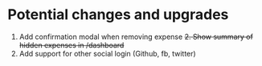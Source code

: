 # Potential changes and upgrades

1. Add confirmation modal when removing expense
   ~~2. Show summary of hidden expenses in /dashboard~~
2. Add support for other social login (Github, fb, twitter)
